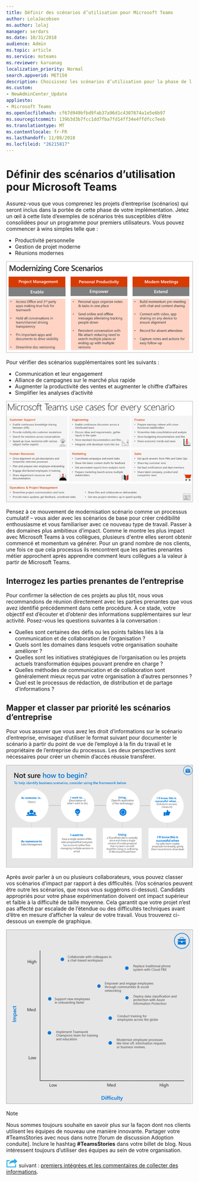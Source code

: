 ```yaml
---
title: Définir des scénarios d’utilisation pour Microsoft Teams
author: LolaJacobsen
ms.author: lolaj
manager: serdars
ms.date: 10/31/2018
audience: Admin
ms.topic: article
ms.service: msteams
ms.reviewer: karuanag
localization_priority: Normal
search.appverid: MET150
description: Choisissez les scénarios d’utilisation pour la phase de l’expérience de l’adoption de vos équipes.
ms.custom:
- NewAdminCenter_Update
appliesto:
- Microsoft Teams
ms.openlocfilehash: cf67d949bfbd9fab37a96d1c4307674a1e5e6b97
ms.sourcegitcommit: 139b3d3b7fcc1dd7fba7fd14ff34e4ffdfcc7eeb
ms.translationtype: MT
ms.contentlocale: fr-FR
ms.lasthandoff: 11/08/2018
ms.locfileid: "26215817"
---
```

# <a name="define-usage-scenarios-for-microsoft-teams"></a>Définir des scénarios d’utilisation pour Microsoft Teams

Assurez-vous que vous comprenez les projets d’entreprise (scénarios) qui seront inclus dans la portée de cette phase de votre implémentation. Jetez un œil à cette liste d’exemples de scénarios très susceptibles d’être consolidées pour un programme pour premiers utilisateurs. Vous pouvez commencer à wins simples telle que :

- Productivité personnelle
- Gestion de projet moderne
- Réunions modernes

![Scénarios principaux](media/teams-adoption-modernizing-core-scenarios.png)

Pour vérifier des scénarios supplémentaires sont les suivants :

- Communication et leur engagement
- Alliance de campagnes sur le marché plus rapide
- Augmenter la productivité des ventes et augmenter le chiffre d’affaires
- Simplifier les analyses d’activité

![Équipes de cas d’utilisation pour chaque scénario](media/teams-adoption-use-cases.png)

Pensez à ce mouvement de modernisation scénario comme un processus cumulatif – vous aider avec les scénarios de base pour créer crédibilité enthousiasme et vous familiariser avec ce nouveau type de travail. Passer à des domaines plus ambitieux d’impact. Comme le montre les plus impact avec Microsoft Teams à vos collègues, plusieurs d'entre elles seront obtenir commencé et momentum va générer. Pour un grand nombre de nos clients, une fois ce que cela processus ils rencontrent que les parties prenantes métier approchent après apprendre comment leurs collègues a la valeur à partir de Microsoft Teams.

## <a name="interview-business-stakeholders"></a>Interrogez les parties prenantes de l’entreprise

Pour confirmer la sélection de ces projets au plus tôt, nous vous recommandons de réunion directement avec les parties prenantes que vous avez identifié précédemment dans cette procédure. À ce stade, votre objectif est d’écouter et d’obtenir des informations supplémentaires sur leur activité. Posez-vous les questions suivantes à la conversation :

- Quelles sont certaines des défis ou les points faibles liés à la communication et de collaboration de l’organisation ?
- Quels sont les domaines dans lesquels votre organisation souhaite améliorer ?
- Quelles sont les initiatives stratégiques de l’organisation ou les projets actuels transformation équipes pouvant prendre en charge ?
- Quelles méthodes de communication et de collaboration sont généralement mieux reçus par votre organisation à d’autres personnes ?
- Quel est le processus de rédaction, de distribution et de partage d’informations ?

## <a name="map-and-prioritize-business-scenarios"></a>Mapper et classer par priorité les scénarios d’entreprise

Pour vous assurer que vous avez les droit d’informations sur le scénario d’entreprise, envisagez d’utiliser le format suivant pour documenter le scénario à partir du point de vue de l’employé à la fin du travail et le propriétaire de l’entreprise du processus. Les deux perspectives sont nécessaires pour créer un chemin d’accès réussie transférer.

![Infrastructure de l’identification des scénarios](media/teams-adoption-identify-scenarios.png)

Après avoir parler à un ou plusieurs collaborateurs, vous pouvez classer vos scénarios d’impact par rapport à des difficultés. (Vos scénarios peuvent être outre les scénarios, que nous vous suggérons ci-dessus). Candidats appropriés pour votre phase expérimentation doivent ont impact supérieur et faible à la difficulté de taille moyenne. Cela garantit que votre projet n’est pas affecté par escalade de l’étendue ou des difficultés techniques avant d’être en mesure d’afficher la valeur de votre travail. Vous trouverez ci-dessous un exemple de graphique.

![Impact des scénarios et des difficultés](media/teams-adoption-impact-difficulty.png)

> [!Note]
> Nous sommes toujours souhaite en savoir plus sur la façon dont nos clients utilisent les équipes de nouveau une manière innovante. Partager votre #TeamsStories avec nous dans notre [forum de discussion Adoption conduite]. Inclure le hashtag **#TeamsStories** dans votre billet de blog. Nous intéressent toujours d’utiliser des équipes au sein de votre organisation.

![Icône d’étapes suivante](media/teams-adoption-next-icon.png) suivant : [premiers intégrées et les commentaires de collecter des informations](teams-adoption-onboard-early-adopters.md).